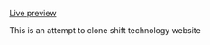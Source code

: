 <a href="https://yellowflash2012.github.io/shift-tech-clone/">Live preview</a>

This is an attempt to clone shift technology website